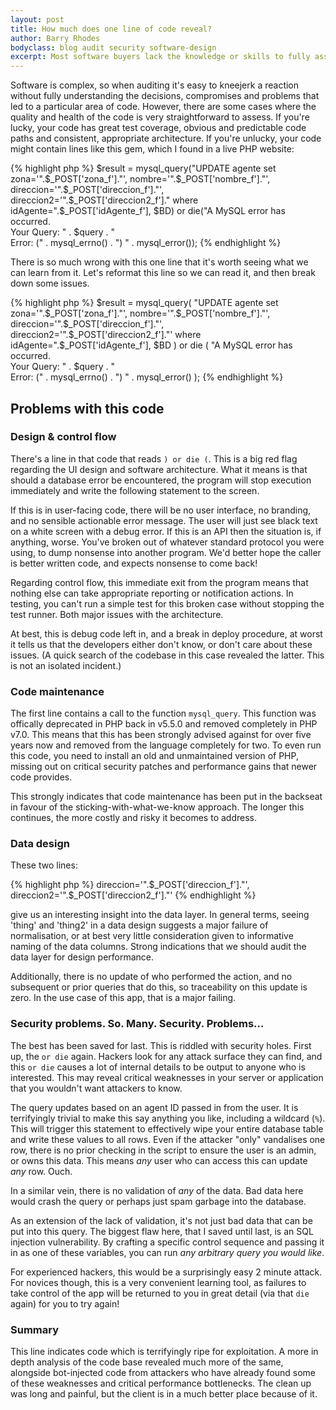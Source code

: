 ```yaml
---
layout: post
title: How much does one line of code reveal?
author: Barry Rhodes
bodyclass: blog audit security software-design
excerpt: Most software buyers lack the knowledge or skills to fully assess what they've bought. We offer professional auditing of code to find any issues that may need addressing and give you a general indicator of code health. Sometimes these audits turn out to be shockingly easy to complete. Here's a quick exaple of some cowboy code that is a dead giveaway your developers are *not* experienced profesionals.
---
```


Software is complex, so when auditing it's easy to kneejerk a reaction without fully understanding the decisions, compromises and problems that led to a particular area of code. However, there are some cases where the quality and health of the code is very straightforward to assess. If you're lucky, your code has great test coverage, obvious and predictable code paths and consistent, appropriate architecture. If you're unlucky, your code might contain lines like this gem, which I found in a live PHP website:

{% highlight php %}
$result = mysql_query("UPDATE agente set zona='".$_POST['zona_f']."', nombre='".$_POST['nombre_f']."', direccion='".$_POST['direccion_f']."', direccion2='".$_POST['direccion2_f']." where idAgente=".$_POST['idAgente_f'], $BD) or die("A MySQL error has occurred.<br />Your Query: " . $query . "<br /> Error: (" . mysql_errno() . ") " . mysql_error());
{% endhighlight %}

There is so much wrong with this one line that it's worth seeing what we can learn from it. Let's reformat this line so we can read it, and then break down some issues.

{% highlight php %}
$result = mysql_query(
    "UPDATE agente set
        zona='".$_POST['zona_f']."',
        nombre='".$_POST['nombre_f']."',
        direccion='".$_POST['direccion_f']."',
        direccion2='".$_POST['direccion2_f']."'
    where idAgente=".$_POST['idAgente_f'],
    $BD
) or die (
    "A MySQL error has occurred.<br />
    Your Query: " . $query . "<br />
    Error: (" . mysql_errno() . ") " . mysql_error()
);
{% endhighlight %}

## Problems with this code

### Design & control flow

There's a line in that code that reads `) or die (`. This is a big red flag regarding the UI design and software architecture. What it means is that should a database error be encountered, the program will stop execution immediately and write the following statement to the screen.

If this is in user-facing code, there will be no user interface, no branding, and no sensible actionable error message. The user will just see black text on a white screen with a debug error. If this is an API then the situation is, if anything, worse. You've broken out of whatever standard protocol you were using, to dump nonsense into another program. We'd better hope the caller is better written code, and expects nonsense to come back!

Regarding control flow, this immediate exit from the program means that nothing else can take appropriate reporting or notification actions. In testing, you can't run a simple test for this broken case without stopping the test runner. Both major issues with the architecture.

At best, this is debug code left in, and a break in deploy procedure, at worst it tells us that the developers either don't know, or don't care about these issues. (A quick search of the codebase in this case revealed the latter. This is not an isolated incident.)

### Code maintenance

The first line contains a call to the function `mysql_query`. This function was offically deprecated in PHP back in v5.5.0 and removed completely in PHP v7.0. This means that this has been strongly advised against for over five years now and removed from the language completely for two. To even run this code, you need to install an old and unmaintained version of PHP, missing out on critical security patches and performance gains that newer code provides.

This strongly indicates that code maintenance has been put in the backseat in favour of the sticking-with-what-we-know approach. The longer this continues, the more costly and risky it becomes to address.

### Data design

These two lines:

{% highlight php %}
direccion='".$_POST['direccion_f']."',
direccion2='".$_POST['direccion2_f']."'
{% endhighlight %}

give us an interesting insight into the data layer. In general terms, seeing 'thing' and 'thing2' in a data design suggests a major failure of normalisation, or at best very little consideration given to informative naming of the data columns. Strong indications that we should audit the data layer for design performance.

Additionally, there is no update of who performed the action, and no subsequent or prior queries that do this, so traceability on this update is zero. In the use case of this app, that is a major failing.

### Security problems. So. Many. Security. Problems...

The best has been saved for last. This is riddled with security holes. First up, the `or die` again. Hackers look for any attack surface they can find, and this `or die` causes a lot of internal details to be output to anyone who is interested. This may reveal critical weaknesses in your server or application that you wouldn't want attackers to know.

The query updates based on an agent ID passed in from the user. It is terrifyingly trivial to make this say anything you like, including a wildcard (`%`). This will trigger this statement to effectively wipe your entire database table and write these values to all rows. Even if the attacker "only" vandalises one row, there is no prior checking in the script to ensure the user is an admin, or owns this data. This means *any* user who can access this can update *any* row. Ouch.

In a similar vein, there is no validation of _any_ of the data. Bad data here would crash the query or perhaps just spam garbage into the database.

As an extension of the lack of validation, it's not just bad data that can be put into this query. The biggest flaw here, that I saved until last, is an SQL injection vulnerability. By crafting a specific control sequence and passing it in as one of these variables, you can run *any arbitrary query you would like*.

For experienced hackers, this would be a surprisingly easy 2 minute attack. For novices though, this is a very convenient learning tool, as failures to take control of the app will be returned to you in great detail (via that `die` again) for you to try again!

### Summary

This line indicates code which is terrifyingly ripe for exploitation. A more in depth analysis of the code base revealed much more of the same, alongside bot-injected code from attackers who have already found some of these weaknesses and critical performance bottlenecks. The clean up was long and painful, but the client is in a much better place because of it.
